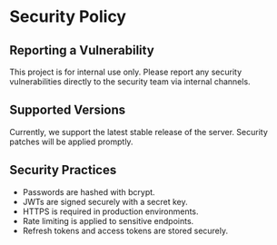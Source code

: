 # Security Policy

## Reporting a Vulnerability

This project is for internal use only. Please report any security vulnerabilities directly to the security team via internal channels.

## Supported Versions

Currently, we support the latest stable release of the server. Security patches will be applied promptly.

## Security Practices

- Passwords are hashed with bcrypt.
- JWTs are signed securely with a secret key.
- HTTPS is required in production environments.
- Rate limiting is applied to sensitive endpoints.
- Refresh tokens and access tokens are stored securely.
